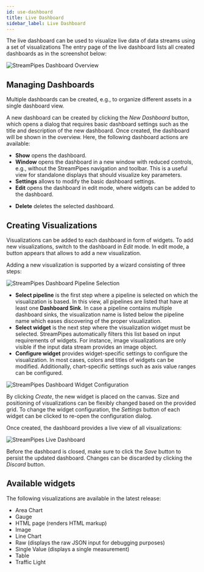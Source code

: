```yaml
---
id: use-dashboard
title: Live Dashboard
sidebar_label: Live Dashboard
---
```


The live dashboard can be used to visualize live data of data streams using a set of visualizations
The entry page of the live dashboard lists all created dashboards as in the screenshot below:

<img class="docs-image" src="/docs/img/03_use-dashboard/01_dashboard-overview.png" alt="StreamPipes Dashboard Overview">

## Managing Dashboards
Multiple dashboards can be created, e.g., to organize different assets in a single dashboard view.

A new dashboard can be created by clicking the _New Dashboard_ button, which opens a dialog that requires basic dashboard settings such as the title and description of the new dashboard.
Once created, the dashboard will be shown in the overview. Here, the following dashboard actions are available:

* **Show** opens the dashboard.
* **Window** opens the dashboard in a new window with reduced controls, e.g., without the StreamPipes navigation and toolbar. This is a useful view for standalone displays that should visualize key parameters.
* **Settings** allows to modify the basic dashboard settings. 
* **Edit** opens the dashboard in edit mode, where widgets can be added to the dashboard.
+ **Delete** deletes the selected dashboard.

## Creating Visualizations

Visualizations can be added to each dashboard in form of widgets. To add new visualizations, switch to the dashboard in _Edit_ mode.
In edit mode, a button appears that allows to add a new visualization.

Adding a new visualization is supported by a wizard consisting of three steps:

<img class="docs-image" src="/docs/img/03_use-dashboard/02_add-widget.png" alt="StreamPipes Dashboard Pipeline Selection">

* **Select pipeline** is the first step where a pipeline is selected on which the visualization is based. In this view, all pipelines are listed that have at least one **Dashboard Sink**. In case a pipeline contains multiple dashboard sinks, the visualization name is listed below the pipeline name which eases discovering of the proper visualization.
* **Select widget** is the next step where the visualization widget must be selected. StreamPipes automatically filters this list based on input requirements of widgets. For instance, image visualizations are only visible if the input data stream provides an image object.
* **Configure widget** provides widget-specific settings to configure the visualization. In most cases, colors and titles of widgets can be modified. Additionally, chart-specific settings such as axis value ranges can be configured.

<img class="docs-image" src="/docs/img/03_use-dashboard/03_configure-widget.png" alt="StreamPipes Dashboard Widget Configuration">

By clicking _Create_, the new widget is placed on the canvas. Size and positioning of visualizations can be flexibly changed based on the provided grid. To change the widget configuration, the _Settings_ button of each widget can be clicked to re-open the configuration dialog.

Once created, the dashboard provides a live view of all visualizations:

<img class="docs-image" src="/docs/img/03_use-dashboard/04_live-dashboard.png" alt="StreamPipes Live Dashboard">


Before the dashboard is closed, make sure to click the _Save_ button to persist the updated dashboard. Changes can be discarded by clicking the _Discard_ button.


## Available widgets

The following visualizations are available in the latest release:

* Area Chart
* Gauge
* HTML page (renders HTML markup)
* Image  
* Line Chart
* Raw (displays the raw JSON input for debugging purposes)
* Single Value (displays a single measurement)
* Table
* Traffic Light
